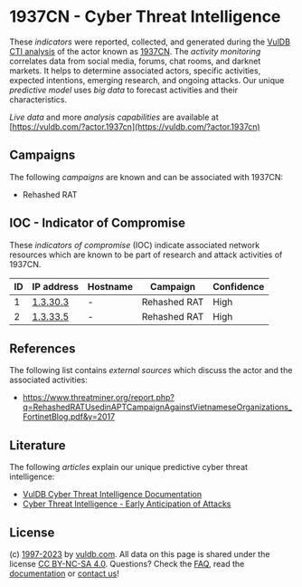 # 1937CN - Cyber Threat Intelligence

These _indicators_ were reported, collected, and generated during the [VulDB CTI analysis](https://vuldb.com/?kb.cti) of the actor known as [1937CN](https://vuldb.com/?actor.1937cn). The _activity monitoring_ correlates data from social media, forums, chat rooms, and darknet markets. It helps to determine associated actors, specific activities, expected intentions, emerging research, and ongoing attacks. Our unique _predictive model_ uses _big data_ to forecast activities and their characteristics.

_Live data_ and more _analysis capabilities_ are available at [https://vuldb.com/?actor.1937cn](https://vuldb.com/?actor.1937cn)

## Campaigns

The following _campaigns_ are known and can be associated with 1937CN:

* Rehashed RAT

## IOC - Indicator of Compromise

These _indicators of compromise_ (IOC) indicate associated network resources which are known to be part of research and attack activities of 1937CN.

ID | IP address | Hostname | Campaign | Confidence
-- | ---------- | -------- | -------- | ----------
1 | [1.3.30.3](https://vuldb.com/?ip.1.3.30.3) | - | Rehashed RAT | High
2 | [1.3.33.5](https://vuldb.com/?ip.1.3.33.5) | - | Rehashed RAT | High

## References

The following list contains _external sources_ which discuss the actor and the associated activities:

* https://www.threatminer.org/report.php?q=RehashedRATUsedinAPTCampaignAgainstVietnameseOrganizations_FortinetBlog.pdf&y=2017

## Literature

The following _articles_ explain our unique predictive cyber threat intelligence:

* [VulDB Cyber Threat Intelligence Documentation](https://vuldb.com/?kb.cti)
* [Cyber Threat Intelligence - Early Anticipation of Attacks](https://www.scip.ch/en/?labs.20201022)

## License

(c) [1997-2023](https://vuldb.com/?kb.changelog) by [vuldb.com](https://vuldb.com/?kb.about). All data on this page is shared under the license [CC BY-NC-SA 4.0](https://creativecommons.org/licenses/by-nc-sa/4.0/). Questions? Check the [FAQ](https://vuldb.com/?kb.faq), read the [documentation](https://vuldb.com/?kb) or [contact us](https://vuldb.com/?contact)!
